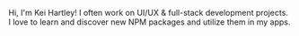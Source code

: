 Hi, I'm Kei Hartley! I often work on UI/UX & full-stack development projects. I love to learn and discover new NPM packages and utilize them in my apps. 
<!---
keihartley/keihartley is a ✨ special ✨ repository because its `README.md` (this file) appears on your GitHub profile.
You can click the Preview link to take a look at your changes.
--->
